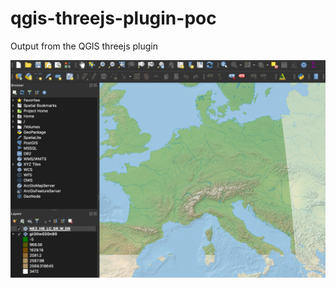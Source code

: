 # qgis-threejs-plugin-poc
Output from the QGIS threejs plugin

![QGIS Screenshot](images/qgis-screenshot.png)
